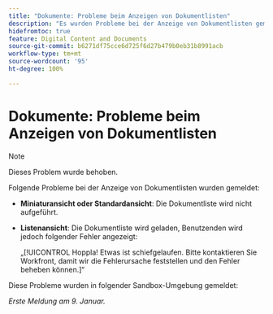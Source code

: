 ```yaml
---
title: "Dokumente: Probleme beim Anzeigen von Dokumentlisten"
description: "Es wurden Probleme bei der Anzeige von Dokumentlisten gemeldet. Weitere Informationen finden Sie in diesem Artikel."
hidefromtoc: true
feature: Digital Content and Documents
source-git-commit: b6271df75cce6d725f6d27b479b0eb31b8991acb
workflow-type: tm+mt
source-wordcount: '95'
ht-degree: 100%

---
```



# Dokumente: Probleme beim Anzeigen von Dokumentlisten

>[!NOTE]
>
>Dieses Problem wurde behoben.

Folgende Probleme bei der Anzeige von Dokumentlisten wurden gemeldet:

* **Miniaturansicht oder Standardansicht**: Die Dokumentliste wird nicht aufgeführt.
* **Listenansicht**: Die Dokumentliste wird geladen, Benutzenden wird jedoch folgender Fehler angezeigt:

  „[!UICONTROL Hoppla! Etwas ist schiefgelaufen. Bitte kontaktieren Sie Workfront, damit wir die Fehlerursache feststellen und den Fehler beheben können.]“

Diese Probleme wurden in folgender Sandbox-Umgebung gemeldet:

_Erste Meldung am 9. Januar._
